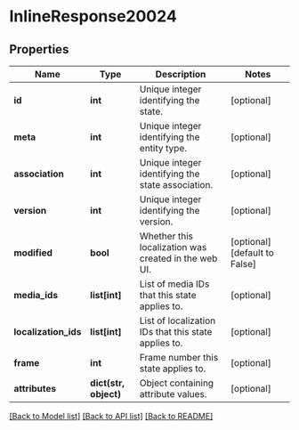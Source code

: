 # InlineResponse20024

## Properties
Name | Type | Description | Notes
------------ | ------------- | ------------- | -------------
**id** | **int** | Unique integer identifying the state. | [optional] 
**meta** | **int** | Unique integer identifying the entity type. | [optional] 
**association** | **int** | Unique integer identifying the state association. | [optional] 
**version** | **int** | Unique integer identifying the version. | [optional] 
**modified** | **bool** | Whether this localization was created in the web UI. | [optional] [default to False]
**media_ids** | **list[int]** | List of media IDs that this state applies to. | [optional] 
**localization_ids** | **list[int]** | List of localization IDs that this state applies to. | [optional] 
**frame** | **int** | Frame number this state applies to. | [optional] 
**attributes** | **dict(str, object)** | Object containing attribute values. | [optional] 

[[Back to Model list]](../README.md#documentation-for-models) [[Back to API list]](../README.md#documentation-for-api-endpoints) [[Back to README]](../README.md)

